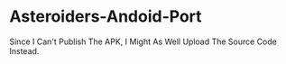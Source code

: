 # Asteroiders-Andoid-Port
Since I Can't Publish The APK, I Might As Well Upload The Source Code Instead.
